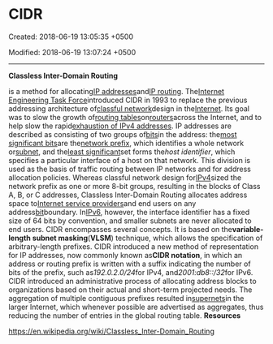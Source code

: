 # CIDR

Created: 2018-06-19 13:05:35 +0500

Modified: 2018-06-19 13:07:24 +0500

---

**Classless Inter-Domain Routing**

is a method for allocating[IP addresses](https://en.wikipedia.org/wiki/IP_address)and[IP routing](https://en.wikipedia.org/wiki/IP_routing). The[Internet Engineering Task Force](https://en.wikipedia.org/wiki/Internet_Engineering_Task_Force)introduced CIDR in 1993 to replace the previous addressing architecture of[classful network](https://en.wikipedia.org/wiki/Classful_network)design in the[Internet](https://en.wikipedia.org/wiki/Internet). Its goal was to slow the growth of[routing tables](https://en.wikipedia.org/wiki/Routing_table)on[routers](https://en.wikipedia.org/wiki/Router_(computing))across the Internet, and to help slow the rapid[exhaustion of IPv4 addresses](https://en.wikipedia.org/wiki/IPv4_address_exhaustion).
IP addresses are described as consisting of two groups of[bits](https://en.wikipedia.org/wiki/Bit)in the address: the[most significant bits](https://en.wikipedia.org/wiki/Most_significant_bit)are the[network prefix](https://en.wikipedia.org/wiki/Network_prefix), which identifies a whole network or[subnet](https://en.wikipedia.org/wiki/Subnetwork), and the[least significant](https://en.wikipedia.org/wiki/Least_significant_bit)set forms the*host identifier*, which specifies a particular interface of a host on that network. This division is used as the basis of traffic routing between IP networks and for address allocation policies.
Whereas classful network design for[IPv4](https://en.wikipedia.org/wiki/IPv4)sized the network prefix as one or more 8-bit groups, resulting in the blocks of Class A, B, or C addresses, Classless Inter-Domain Routing allocates address space to[Internet service providers](https://en.wikipedia.org/wiki/Internet_service_provider)and end users on any address[bit](https://en.wikipedia.org/wiki/Bit)boundary. In[IPv6](https://en.wikipedia.org/wiki/IPv6), however, the interface identifier has a fixed size of 64 bits by convention, and smaller subnets are never allocated to end users.
CIDR encompasses several concepts. It is based on the**variable-length subnet masking**(**VLSM**) technique, which allows the specification of arbitrary-length prefixes. CIDR introduced a new method of representation for IP addresses, now commonly known as**CIDR notation**, in which an address or routing prefix is written with a suffix indicating the number of bits of the prefix, such as*192.0.2.0/24*for IPv4, and*2001:db8::/32*for IPv6. CIDR introduced an administrative process of allocating address blocks to organizations based on their actual and short-term projected needs. The aggregation of multiple contiguous prefixes resulted in[supernets](https://en.wikipedia.org/wiki/Supernet)in the larger Internet, which whenever possible are advertised as aggregates, thus reducing the number of entries in the global routing table.
**Resources**

<https://en.wikipedia.org/wiki/Classless_Inter-Domain_Routing>
